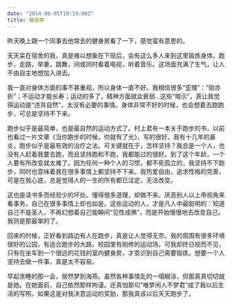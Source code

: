 ```yaml
---
date: "2014-08-05T10:19:00Z"
title: 健身房
---
```



昨天晚上跟一个同事去他常去的健身房看了一下，感觉蛮有意思的。

天天呆在宿舍的我，真是难以想象在下班后，会有这么多人来到这里锻炼身体。跑步，走路，举重，跳舞，间或同时看着电视，听着音乐。这场面充满了生气，让人不由自主地想加入进去。


我一直对身体方面的事不甚重视，所以身体一直不好。我相信很多“歪理”：“刚亦折”；不运动才能长寿；运动的多了，精神方面就会衰弱…这些“暗示”，真让我觉得运动是“违背自然”，太没有必要的事情。身体非常不好的时候，也会想着去跑跑步，可总是坚持不下来。

跑步似乎是最简单，也是最自然的运动方式了。村上君有一本关于跑步的书，以前也看过一片文章《当你跑步的时候，你就有了光》，写的很好。我有十几年的鼻炎，跑步似乎是最有效的治疗之法。可关键就在于，怎样坚持？我总是一个人，也没有人赶着我要去跑，而且坚持跑和不跑，我都能过的很好。到了这个年龄，一个人要有所改变就太难了。因为任何一种个人的习惯，都不死孤立的，我坚持不下跑步，同时也意味着我在很多事情上都坚持不下来。我热爱自由，追求性格的完善，可是在我心底，总是觉得人的一生的所有都已注定，无法改变。

这也是读书多而经验少的坏处。懂得很多道理，却做不来。厌恶别人以上帝视角来看事务，自己在很多事情上却也如是。这些运动的人，才是凡人中最聪明的：知道自己不是圣人，不再幻想着自己能瞬间“见性成佛”，而是开始慢慢地去改变自己。我则是那最笨的了。

回来的时候，正好看到路边有人在跑步，真是让人觉得无奈。我的周围有很多环境很好的公园，有适合跑步的大路，校园里有刚修的运动场，可我却终日视而不见，只有在坐车到一个很远的花钱的室内健身房，才意识到自己需要锻炼。想要一个人坚持去做一件事，真是太不容易。

早起贪睡的那一会，居然梦到海燕。虽然各种事情乱的一塌糊涂，但那真真切切就是她。在她面前，自己依然那样拘谨。还真怕那句”唯梦闲人不梦君“成了我以后生活的写照。如果这是对我决意运动的奖励，那我真该以后天天跑步了。


